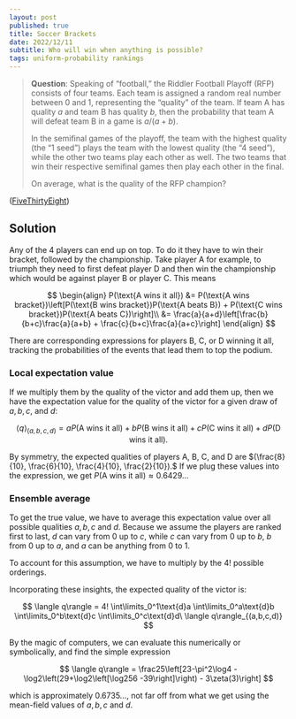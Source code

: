 ```yaml
---
layout: post
published: true
title: Soccer Brackets
date: 2022/12/11
subtitle: Who will win when anything is possible?
tags: uniform-probability rankings
---
```


>**Question**: Speaking of “football,” the Riddler Football Playoff (RFP) consists of four teams. Each team is assigned a random real number between 0 and 1, representing the “quality” of the team. If team A has quality $a$ and team B has quality $b,$ then the probability that team A will defeat team B in a game is $a/(a+b).$
>
>In the semifinal games of the playoff, the team with the highest quality (the “1 seed”) plays the team with the lowest quality (the “4 seed”), while the other two teams play each other as well. The two teams that win their respective semifinal games then play each other in the final.
>
>On average, what is the quality of the RFP champion?

<!--more-->

([FiveThirtyEight](https://fivethirtyeight.com/features/can-you-win-the-riddler-football-playoff/))

## Solution

Any of the $4$ players can end up on top. To do it they have to win their bracket, followed by the championship. Take player A for example, to triumph they need to first defeat player D and then win the championship which would be against player B or player C. This means 

$$ 
  \begin{align}
    P(\text{A wins it all}) &= P(\text{A wins bracket})\left[P(\text{B wins bracket})P(\text{A beats B}) + P(\text{C wins bracket})P(\text{A beats C})\right]\\
    &= \frac{a}{a+d}\left[\frac{b}{b+c}\frac{a}{a+b} + \frac{c}{b+c}\frac{a}{a+c}\right]
\end{align}    
$$

There are corresponding expressions for players B, C, or D winning it all, tracking the probabilities of the events that lead them to top the podium. 

### Local expectation value

If we multiply them by the quality of the victor and add them up, then we have the expectation value for the quality of the victor for a given draw of $a, b, c,$ and $d:$

$$ \langle q\rangle_{(a,b,c,d)} = a P(\text{A wins it all}) + b P(\text{B wins it all}) + c P(\text{C wins it all}) + d P(\text{D wins it all}). $$

By symmetry, the expected qualities of players A, B, C, and D are $(\frac{8}{10}, \frac{6}{10}, \frac{4}{10}, \frac{2}{10}).$ If we plug these values into the expression, we get $P(\text{A wins it all})\approx 0.6429\ldots$

<!-- which isn't far off from the true value (see below). -->

### Ensemble average

To get the true value, we have to average this expectation value over all possible qualities $a, b, c$ and $d.$ Because we assume the players are ranked first to last, $d$ can vary from $0$ up to $c,$ while $c$ can vary from $0$ up to $b,$ $b$ from $0$ up to $a,$ and $a$ can be anything from $0$ to $1.$ 

To account for this assumption, we have to multiply by the $4!$ possible orderings.

Incorporating these insights, the expected quality of the victor is:

$$ \langle q\rangle = 4! \int\limits_0^1\text{d}a \int\limits_0^a\text{d}b \int\limits_0^b\text{d}c \int\limits_0^c\text{d}d\ \langle q\rangle_{(a,b,c,d)} $$

By the magic of computers, we can evaluate this numerically or symbolically, and find the simple expression

$$ \langle q\rangle = \frac25\left[23-\pi^2\log4 -\log2\left(29+\log2\left[\log256 -39\right]\right) - 3\zeta(3)\right] $$ 

which is approximately $0.6735\ldots,$ not far off from what we get using the mean-field values of $a, b, c$ and $d.$

<br>

